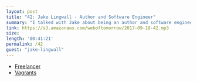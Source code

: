 ```yaml
---
layout: post
title: "42: Jake Lingwall - Author and Software Engineer"
summary: "I talked with Jake about being an author and software engineer. He shares his journey of becoming an author and getting selected to have his first book published through the Kindle Scout program. And he talks about his new book, Vagrants."
link: https://s3.amazonaws.com/weboftomorrow/2017-09-18-42.mp3
size: 
length: '00:41:21'
permalink: /42
guest: "jake-lingwall"
---
```


- [Freelancer](https://www.amazon.com.au/Freelancer-Jake-Lingwall-ebook/dp/B00WFF5K9E/?tag=adaharris09-20)
- [Vagrants](https://www.amazon.com.au/Vagrants-Book-1-Jake-Lingwall-ebook/dp/B074RX76CJ/?tag=adaharris09-20)
